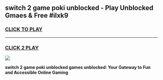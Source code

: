 
## switch 2 game poki unblocked - Play Unblocked Gmaes & Free #ilxk9
<h3>
<a href="https://premium.freeplayer.one?title=switch_2_game_poki_unblocked&ref=03M">CLICK TO PLAY</a></h3>
<hr>

<h3>
<a href="https://premium.freeplayer.one?title=switch_2_game_poki_unblocked&ref=03M">CLICK 2 PLAY</a>
  
</h3>

<a href="https://premium.freeplayer.one?title=switch_2_game_poki_unblocked&ref=03M"><img src="https://clearcache.store/games.png"></a>


**switch 2 game poki unblocked games unblocked: Your Gateway to Fun and Accessible Online Gaming**
